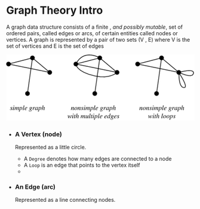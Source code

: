 # Graph Theory Intro

A graph data structure consists of a finite , *and possibly mutable*, set of ordered pairs, called edges or arcs, of certain entities called nodes or vertices. A graph is represented by a pair of two sets (V , E)
where V is the set of vertices and E is the set of edges

<!--TL;DR a graph is formed by vertices and edges connecting the vertices -->
![](Images/img1.png)


+ ### A Vertex (node)
    Represented as a little circle.
    + A `Degree` denotes how many edges are connected to a node
    + A `Loop` is an edge that points to the vertex itself
    +


+ ### An Edge (arc)
    Represented as a line connecting nodes.
